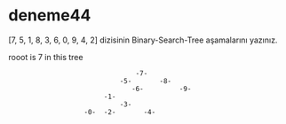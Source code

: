 # deneme44

[7, 5, 1, 8, 3, 6, 0, 9, 4, 2] dizisinin Binary-Search-Tree aşamalarını yazınız.

rooot is 7 in this tree

                                    -7-
                                -5-       -8-
                                   -6-         -9-
                            -1-
                                -3- 
                       -0-  -2-       -4-
                            
                            
                            
                            
                            
                            
                            
                            
                            
                            
           
